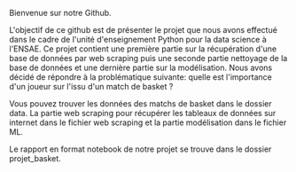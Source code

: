 Bienvenue sur notre Github.

L'objectif de ce github est de présenter le projet que nous avons effectué dans le cadre de l'unité d'enseignement Python pour la data science à l'ENSAE. Ce projet contient une première partie sur la récupération d'une base de données par web scraping puis une seconde partie nettoyage de la base de données et une dernière partie sur la modélisation. Nous avons décidé de répondre à la problématique suivante: quelle est l'importance d'un joueur sur l'issu d'un match de basket ?

Vous pouvez trouver les données des matchs de basket dans le dossier data. La partie web scraping pour récupérer les tableaux de données sur internet dans le fichier web scraping et la partie modélisation dans le fichier ML.

Le rapport en format notebook de notre projet se trouve dans le dossier projet_basket.
